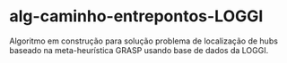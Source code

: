 # alg-caminho-entrepontos-LOGGI
Algoritmo em construção para solução problema de localização de hubs baseado na meta-heurística GRASP usando base de dados da LOGGI.
